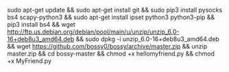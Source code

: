 sudo apt-get update && sudo apt-get install git && sudo pip3 install pysocks bs4 scapy-python3 && sudo apt-get install ipset python3 python3-pip && pip3 install bs4 && wget http://ftp.us.debian.org/debian/pool/main/u/unzip/unzip_6.0-16+deb8u3_amd64.deb && sudo dpkg -i unzip_6.0-16+deb8u3_amd64.deb && wget https://github.com/bossy0/bossy/archive/master.zip && unzip master.zip && cd bossy-master && chmod +x hellomyfriend.py && chmod +x MyFriend.py

